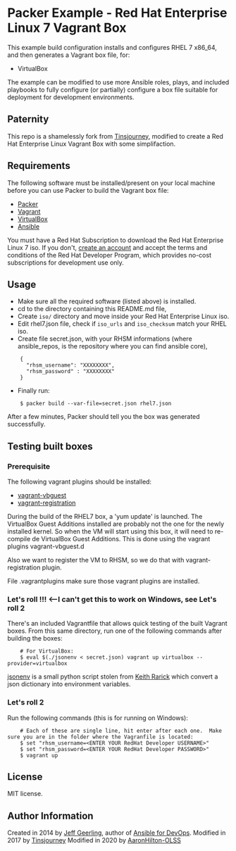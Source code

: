 # Packer Example - Red Hat Enterprise Linux 7 Vagrant Box

This example build configuration installs and configures RHEL 7 x86_64, and then generates a Vagrant box file, for:

  - VirtualBox

The example can be modified to use more Ansible roles, plays, and included playbooks to fully configure (or partially) configure a box file suitable for deployment for development environments.

## Paternity

This repo is a shamelessly fork from [Tinsjourney](https://github.com/tinsjourney/packer-rhel-7), modified to create a Red Hat Enterprise Linux Vagrant Box with some simplifaction.

## Requirements

The following software must be installed/present on your local machine before you can use Packer to build the Vagrant box file:

  - [Packer](http://www.packer.io/)
  - [Vagrant](http://vagrantup.com/)
  - [VirtualBox](https://www.virtualbox.org/)
  - [Ansible](http://docs.ansible.com/intro_installation.html)

You must have a Red Hat Subscription to download the Red Hat Enterprise Linux 7 iso. If you don't, [create an account](https://developers.redhat.com) and accept the terms and conditions of the Red Hat Developer Program, which provides no-cost subscriptions for development use only.

## Usage

  - Make sure all the required software (listed above) is installed.
  - cd to the directory containing this README.md file,
  - Create `iso/` directory and move inside your Red Hat Enterprise Linux iso.
  - Edit rhel7.json file, check if `iso_urls` and `iso_checksum` match your RHEL iso.
  - Create file secret.json, with your RHSM informations (where ansible_repos, is the repository where you can find ansible core),
```
    {
      "rhsm_username": "XXXXXXXX",
      "rhsm_password" : "XXXXXXXX"
    }
```
- Finally run:
```
    $ packer build --var-file=secret.json rhel7.json
```
After a few minutes, Packer should tell you the box was generated successfully.

## Testing built boxes

###  Prerequisite

The following vagrant plugins should be installed:

 - [vagrant-vbguest](https://github.com/dotless-de/vagrant-vbguest)
 - [vagrant-registration](https://github.com/projectatomic/adb-vagrant-registration)

During the build of the RHEL7 box, a 'yum update' is launched. The VirtualBox Guest Additions installed are probably not the one for the newly installed kernel. So when the VM will start using this box, it will need to re-compile de VirtualBox Guest Additions. This is done using the vagrant plugins vagrant-vbguest.d

Also we want to register the VM to RHSM, so we do that with vagrant-registration plugin.

File .vagrantplugins make sure those vagrant plugins are installed.

### Let's roll !!! <--I can't get this to work on Windows, see Let's roll 2

There's an included Vagrantfile that allows quick testing of the built Vagrant boxes. From this same directory, run one of the following commands after building the boxes:
```
    # For VirtualBox:
    $ eval $(./jsonenv < secret.json) vagrant up virtualbox --provider=virtualbox
```
[jsonenv](jsonenv) is a small python script stolen from [Keith Rarick](https://gist.github.com/kr/6161118) which convert a json dictionary into environment variables.

### Let's roll 2

Run the following commands (this is for running on Windows):
```
    # Each of these are single line, hit enter after each one.  Make sure you are in the folder where the Vagranfile is located:
    $ set "rhsm_username=<ENTER YOUR RedHat Developer USERNAME>"
    $ set "rhsm_password=<ENTER YOUR RedHat Developer PASSWORD>"
    $ vagrant up
```

## License

MIT license.

## Author Information

Created in 2014 by [Jeff Geerling](http://jeffgeerling.com/), author of [Ansible for DevOps](http://ansiblefordevops.com/).
Modified in 2017 by [Tinsjourney](https://www.gnali.org/)
Modified in 2020 by [AaronHilton-OLSS](http://www.olsssystems.com/)

